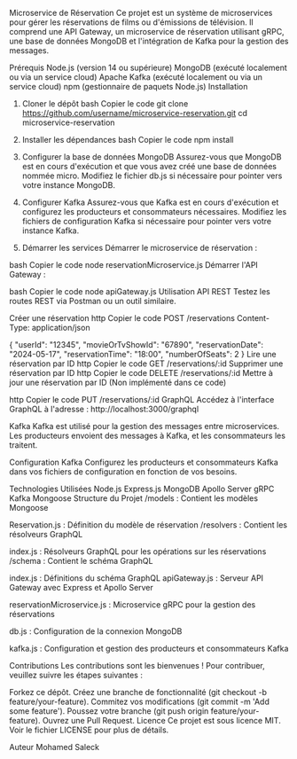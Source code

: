 Microservice de Réservation
Ce projet est un système de microservices pour gérer les réservations de films ou d'émissions de télévision. Il comprend une API Gateway, un microservice de réservation utilisant gRPC, une base de données MongoDB et l'intégration de Kafka pour la gestion des messages.

Prérequis
Node.js (version 14 ou supérieure)
MongoDB (exécuté localement ou via un service cloud)
Apache Kafka (exécuté localement ou via un service cloud)
npm (gestionnaire de paquets Node.js)
Installation
1. Cloner le dépôt
bash
Copier le code
git clone https://github.com/username/microservice-reservation.git
cd microservice-reservation
2. Installer les dépendances
bash
Copier le code
npm install
3. Configurer la base de données MongoDB
Assurez-vous que MongoDB est en cours d'exécution et que vous avez créé une base de données nommée micro. Modifiez le fichier db.js si nécessaire pour pointer vers votre instance MongoDB.

4. Configurer Kafka
Assurez-vous que Kafka est en cours d'exécution et configurez les producteurs et consommateurs nécessaires. Modifiez les fichiers de configuration Kafka si nécessaire pour pointer vers votre instance Kafka.

5. Démarrer les services
Démarrer le microservice de réservation :

bash
Copier le code
node reservationMicroservice.js
Démarrer l'API Gateway :

bash
Copier le code
node apiGateway.js
Utilisation
API REST
Testez les routes REST via Postman ou un outil similaire.

Créer une réservation
http
Copier le code
POST /reservations
Content-Type: application/json

{
    "userId": "12345",
    "movieOrTvShowId": "67890",
    "reservationDate": "2024-05-17",
    "reservationTime": "18:00",
    "numberOfSeats": 2
}
Lire une réservation par ID
http
Copier le code
GET /reservations/:id
Supprimer une réservation par ID
http
Copier le code
DELETE /reservations/:id
Mettre à jour une réservation par ID
(Non implémenté dans ce code)

http
Copier le code
PUT /reservations/:id
GraphQL
Accédez à l'interface GraphQL à l'adresse : http://localhost:3000/graphql

Kafka
Kafka est utilisé pour la gestion des messages entre microservices. Les producteurs envoient des messages à Kafka, et les consommateurs les traitent.

Configuration Kafka
Configurez les producteurs et consommateurs Kafka dans vos fichiers de configuration en fonction de vos besoins.

Technologies Utilisées
Node.js
Express.js
MongoDB
Apollo Server
gRPC
Kafka
Mongoose
Structure du Projet
/models : Contient les modèles Mongoose

Reservation.js : Définition du modèle de réservation
/resolvers : Contient les résolveurs GraphQL

index.js : Résolveurs GraphQL pour les opérations sur les réservations
/schema : Contient le schéma GraphQL

index.js : Définitions du schéma GraphQL
apiGateway.js : Serveur API Gateway avec Express et Apollo Server

reservationMicroservice.js : Microservice gRPC pour la gestion des réservations

db.js : Configuration de la connexion MongoDB

kafka.js : Configuration et gestion des producteurs et consommateurs Kafka

Contributions
Les contributions sont les bienvenues ! Pour contribuer, veuillez suivre les étapes suivantes :

Forkez ce dépôt.
Créez une branche de fonctionnalité (git checkout -b feature/your-feature).
Commitez vos modifications (git commit -m 'Add some feature').
Poussez votre branche (git push origin feature/your-feature).
Ouvrez une Pull Request.
Licence
Ce projet est sous licence MIT. Voir le fichier LICENSE pour plus de détails.

Auteur
Mohamed Saleck
